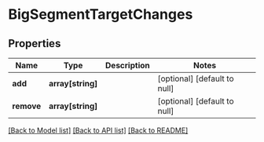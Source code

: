 # BigSegmentTargetChanges

## Properties
Name | Type | Description | Notes
------------ | ------------- | ------------- | -------------
**add** | **array[string]** |  | [optional] [default to null]
**remove** | **array[string]** |  | [optional] [default to null]

[[Back to Model list]](../README.md#documentation-for-models) [[Back to API list]](../README.md#documentation-for-api-endpoints) [[Back to README]](../README.md)


